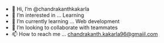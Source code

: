 - 👋 Hi, I’m @chandrakanthkakarla
- 👀 I’m interested in ... Learning 
- 🌱 I’m currently learning ... Web development
- 💞️ I’m looking to collaborate with teammates
- 📫 How to reach me ... chandrakanth.kakarla96@gmaiil.com

<!---
chandrakanthkakarla/chandrakanthkakarla is a ✨ special ✨ repository because its `README.md` (this file) appears on your GitHub profile.
You can click the Preview link to take a look at your changes.
--->
